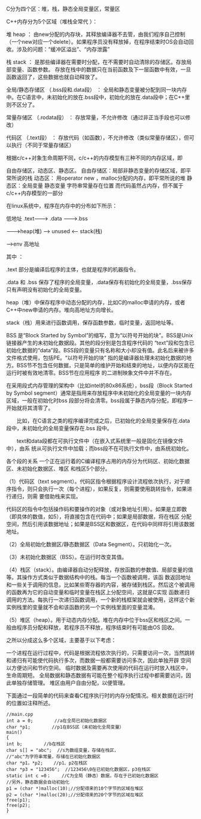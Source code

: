 C分为四个区：堆，栈，静态全局变量区，常量区

C++内存分为5个区域（堆栈全常代 ）：

堆 heap ：
由new分配的内存块，其释放编译器不去管，由我们程序自己控制（一个new对应一个delete）。如果程序员没有释放掉，在程序结束时OS会自动回收。涉及的问题：“缓冲区溢出”、“内存泄露”

栈 stack ：
是那些编译器在需要时分配，在不需要时自动清除的存储区。存放局部变量、函数参数。
存放在栈中的数据只在当前函数及下一层函数中有效，一旦函数返回了，这些数据也就自动释放了。

全局/静态存储区 （.bss段和.data段） ：
全局和静态变量被分配到同一块内存中。在C语言中，未初始化的放在.bss段中，初始化的放在.data段中；在C++里则不区分了。

常量存储区 （.rodata段） ：
存放常量，不允许修改（通过非正当手段也可以修改）

代码区 （.text段） ：
存放代码（如函数），不允许修改（类似常量存储区），但可以执行（不同于常量存储区）

根据c/c++对象生命周期不同，c/c++的内存模型有三种不同的内存区域，即

自由存储区，动态区、静态区。
自由存储区：局部非静态变量的存储区域，即平常所说的栈
动态区： 用operator new ，malloc分配的内存，即平常所说的堆
静态区：全局变量 静态变量 字符串常量存在位置
而代码虽然占内存，但不属于c/c++内存模型的一部分

在linux系统中，程序在内存中的分布如下所示：

低地址
.text---> .data --->.bss

--->heap(堆) --> unused <-- stack(栈)

-->env
高地址

其中 ：

.text 部分是编译后程序的主体，也就是程序的机器指令。

.data 和 .bss 保存了程序的全局变量，.data保存有初始化的全局变量，.bss保存只有声明没有初始化的全局变量。

heap（堆）中保存程序中动态分配的内存，比如C的malloc申请的内存，或者C++中new申请的内存。堆向高地址方向增长。

stack（栈）用来进行函数调用，保存函数参数，临时变量，返回地址等。

BSS 是“Block Started by Symbol”的缩写，意为“以符号开始的块”。BSS是Unix链接器产生的未初始化数据段。其他的段分别是包含程序代码的 “text”段和包含已初始化数据的“data”段。BSS段的变量只有名称和大小却没有值。此名后来被许多文件格式使用，包括PE。“以符号开始的块” 指的是编译器处理未初始化数据的地方。BSS节不包含任何数据，只是简单的维护开始和结束的地址，以便内存区能在运行时被有效地清零。BSS节在应用程序 的二进制映象文件中并不存在。

在采用段式内存管理的架构中（比如intel的80x86系统），bss段（Block Started by Symbol segment）通常是指用来存放程序中未初始化的全局变量的一块内存区域，一般在初始化时bss 段部分将会清零。bss段属于静态内存分配，即程序一开始就将其清零了。

　　比如，在C语言之类的程序编译完成之后，已初始化的全局变量保存在.data 段中，未初始化的全局变量保存在.bss 段中。

　　text和data段都在可执行文件中（在嵌入式系统里一般是固化在镜像文件中），由系 统从可执行文件中加载；而bss段不在可执行文件中，由系统初始化。

各个段的关系
一个正在运行着的C编译程序占用的内存分为代码区、初始化数据区、未初始化数据区、堆区 和栈区5个部分。

（1）代码区（text segment）。代码区指令根据程序设计流程依次执行，对于顺序指令，则只会执行一次（每个进程），如果反复，则需要使用跳转指令，如果进行递归，则需 要借助栈来实现。

代码区的指令中包括操作码和要操作的对象（或对象地址引用）。如果是立即数（即具体的数值，如5），将直接包含在代码中；如果是局部数据，将在栈区 分配空间，然后引用该数据地址；如果是BSS区和数据区，在代码中同样将引用该数据地址。

（2）全局初始化数据区/静态数据区（Data Segment）。只初始化一次。

（3）未初始化数据区（BSS）。在运行时改变其值。

（4）栈区（stack）。由编译器自动分配释放，存放函数的参数值、局部变量的值等。其操作方式类似于数据结构中的栈。每当一个函数被调用，该函 数返回地址和一些关于调用的信息，比如某些寄存器的内容，被存储到栈区。然后这个被调用的函数再为它的自动变量和临时变量在栈区上分配空间，这就是C实现 函数递归调用的方法。每执行一次递归函数调用，一个新的栈框架就会被使用，这样这个新实例栈里的变量就不会和该函数的另一个实例栈里面的变量混淆。

（5）堆区（heap）。用于动态内存分配。堆在内存中位于bss区和栈区之间。一般由程序员分配和释放，若程序员不释放，程序结束时有可能由OS 回收。

之所以分成这么多个区域，主要基于以下考虑：

一个进程在运行过程中，代码是根据流程依次执行的，只需要访问一次，当然跳转和递归有可能使代码执行多次，而数据一般都需要访问多次，因此单独开辟 空间以方便访问和节约空间。
临时数据及需要再次使用的代码在运行时放入栈区中，生命周期短。
全局数据和静态数据有可能在整个程序执行过程中都需要访问，因此单独存储管理。
堆区由用户自由分配，以便管理。

下面通过一段简单的代码来查看C程序执行时的内存分配情况。相关数据在运行时的位置如注释所述。

```
//main.cpp
int a = 0;        //a在全局已初始化数据区
char *p1;        //p1在BSS区（未初始化全局变量）
main()
{
int b;        //b在栈区
char s[] = "abc";  //s为数组变量，存储在栈区，
//"abc"为字符串常量，存储在已初始化数据区
char *p1，*p2;    //p1、p2在栈区
char *p3 = "123456";  //123456\0在已初始化数据区，p3在栈区
static int c =0；    //C为全局（静态）数据，存在于已初始化数据区
//另外，静态数据会自动初始化
p1 = (char *)malloc(10);//分配得来的10个字节的区域在堆区
p2 = (char *)malloc(20);//分配得来的20个字节的区域在堆区
free(p1);
free(p2);
}
```
